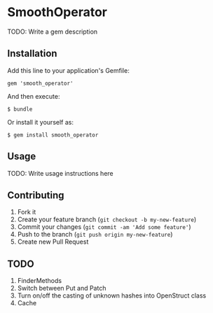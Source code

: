 # SmoothOperator

TODO: Write a gem description

## Installation

Add this line to your application's Gemfile:

    gem 'smooth_operator'

And then execute:

    $ bundle

Or install it yourself as:

    $ gem install smooth_operator

## Usage

TODO: Write usage instructions here

## Contributing

1. Fork it
2. Create your feature branch (`git checkout -b my-new-feature`)
3. Commit your changes (`git commit -am 'Add some feature'`)
4. Push to the branch (`git push origin my-new-feature`)
5. Create new Pull Request


## TODO

1. FinderMethods
2. Switch between Put and Patch
3. Turn on/off the casting of unknown hashes into OpenStruct class
3. Cache
